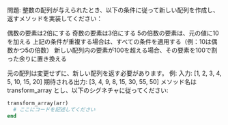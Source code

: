 問題:
整数の配列が与えられたとき、以下の条件に従って新しい配列を作成し、返すメソッドを実装してください：

偶数の要素は2倍にする
奇数の要素は3倍にする
5の倍数の要素は、元の値に10を加える
上記の条件が重複する場合は、すべての条件を適用する（例：10は偶数かつ5の倍数）
新しい配列内の要素が100を超える場合、その要素を100で割った余りに置き換える

元の配列は変更せずに、新しい配列を返す必要があります。
例:
入力: [1, 2, 3, 4, 5, 10, 15, 20]
期待される出力: [3, 4, 9, 8, 15, 30, 55, 50]
メソッド名は transform_array とし、以下のシグネチャに従ってください:

```ruby
transform_array(arr)
  # ここにコードを記述してください
end
```
